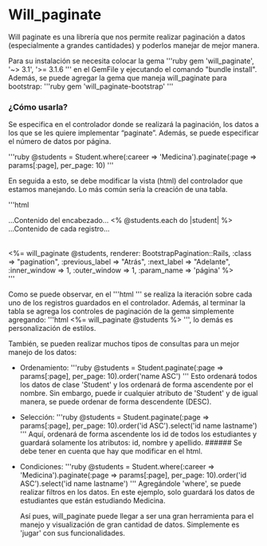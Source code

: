 # Will_paginate

Will paginate es una librería que nos permite realizar paginación a datos (especialmente a grandes cantidades) y poderlos manejar de mejor manera.

Para su instalación se necesita colocar la gema '''ruby gem 'will_paginate', '~> 3.1', '>= 3.1.6 ''' en el GemFile y ejecutando el comando "bundle install". Además, se puede agregar la gema que maneja will_paginate para bootstrap: '''ruby gem 'will_paginate-bootstrap' '''

### ¿Cómo usarla?
Se especifica en el controlador donde se realizará la paginación, los datos a los que se les quiere implementar “paginate”. Además, se puede especificar el número de datos por página.

'''ruby
@students = Student.where(:career => 'Medicina').paginate(:page => params[:page], per_page: 10)
'''

En seguida a esto, se debe modificar la vista (html) del controlador que estamos manejando. Lo más común sería la creación de una tabla.

'''html 
<table>  
   <thead>
      ...Contenido del encabezado...
   </thead>
   <tbody>
      <% @students.each do |student| %>
         ...Contenido de cada registro...
   </tbody>
</table>

<div>
  <%= will_paginate @students, 
    renderer: BootstrapPagination::Rails,
    :class => "pagination", 
    :previous_label => "Atrás", 
    :next_label => "Adelante", 
    :inner_window => 1, 
    :outer_window => 1,
    :param_name => 'página'
  %>
</div>
'''

Como se puede observar, en el '''html <tbody> ''' se realiza la iteración sobre cada uno de los registros guardados en el controlador. Además, al terminar la tabla se agrega los controles de paginación de la gema simplemente agregando: '''html <%= will_paginate @students %> ''', lo demás es personalización de estilos.

También, se pueden realizar muchos tipos de consultas para un mejor manejo de los datos:
* Ordenamiento:
'''ruby
 @students = Student.paginate(:page => params[:page], per_page: 10).order('name ASC')
'''
Esto ordenará todos los datos de clase 'Student' y los ordenará de forma ascendente por el nombre. Sin embargo, puede ir cualquier atributo de 'Student' y de igual manera, se puede ordenar de forma descendente (DESC).

* Selección:
'''ruby
 @students = Student.paginate(:page => params[:page], per_page: 10).order('id ASC').select('id name lastname')
'''
Aquí, ordenará de forma ascendente los id de todos los estudiantes y guardará solamente los atributos: id, nombre y apellido. ###### Se debe tener en cuenta que hay que modificar <table> en el html.

* Condiciones:
'''ruby
 @students = Student.where(:career => 'Medicina').paginate(:page => params[:page], per_page: 10).order('id ASC').select('id name lastname')
'''
Agregándole 'where', se puede realizar filtros en los datos. En este ejemplo, solo guardará los datos de estudiantes que están estudiando Medicina.

Así pues, will_paginate puede llegar a ser una gran herramienta para el manejo y visualización de gran cantidad de datos. Simplemente es 'jugar' con sus funcionalidades.
